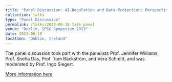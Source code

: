 ```yaml
---
title: "Panel Discussion: AI-Regulation and Data-Protection: Perspectives from the World"
collection: talks
type: "Panel Discussion"
permalink: /talks/2023-09-18-talk-panel
venue: "Dublin, SPSC Symposium 2023"
date: 2023-09-18
location: "Dublin, Ireland"
---
```

The panel discussion took part with the panelists Prof. Jennifer Williams, Prof. Sneha Das, Prof. Tom Bäckström, and Vera Schmitt, and was moderated by Prof. Ingo Siegert. 

[More information here](https://spsc-symposium2023.mobileds.de/)


